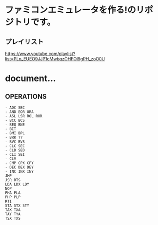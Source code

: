 # ファミコンエミュレータを作る!のリポジトリです。

## プレイリスト

https://www.youtube.com/playlist?list=PLp_EUEO9JJP1cMwbqzOHFOI9gPH_zoO0U

# document...

## OPERATIONS

```
- ADC SBC
- AND EOR ORA
- ASL LSR ROL ROR
- BCC BCS
- BEQ BNE
- BIT
- BMI BPL
- BRK ??
- BVC BVS
- CLC SEC
- CLD SED
- CLI SEI
- CLV
- CMP CPX CPY
- DEC DEX DEY
- INC INX INY
JMP
JSR RTS
LDA LDX LDY
NOP
PHA PLA
PHP PLP
RTI
STA STX STY
TAX TXA
TAY TYA
TSX TXS
```

